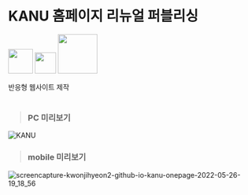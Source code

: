 # KANU 홈페이지 리뉴얼 퍼블리싱
<img width="50" src="https://img.shields.io/badge/html-E34F26?style=for-the-badge&logo=HTML5&logoColor=white"> <img width="43" src="https://img.shields.io/badge/css-1572B6?style=for-the-badge&logo=CSS3&logoColor=white">
<img width="80" src="https://img.shields.io/badge/javascript-F7DF1E?style=for-the-badge&logo=javascript&logoColor=black">

반응형 웹사이트 제작
<br />
<br />
> ### PC 미리보기
![KANU](https://user-images.githubusercontent.com/90013333/168520672-85cb2dd0-4723-469a-99aa-3c4cd432d6aa.png)

> ### mobile 미리보기
![screencapture-kwonjihyeon2-github-io-kanu-onepage-2022-05-26-19_18_56](https://user-images.githubusercontent.com/90013333/170469110-0196a6b1-790f-4b22-8968-26e6f9b6cf6c.png)
